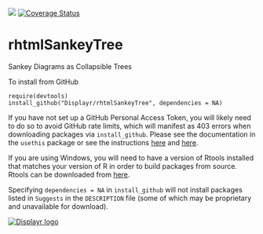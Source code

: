 [![](https://travis-ci.org/Displayr/rhtmlSankeyTree.svg?branch=master)](https://travis-ci.org/Displayr/rhtmlSankeyTree/)
[![Coverage Status](https://coveralls.io/repos/github/Displayr/rhtmlSankeyTree/badge.svg?branch=master)](https://coveralls.io/github/Displayr/rhtmlSankeyTree?branch=master)
# rhtmlSankeyTree

Sankey Diagrams as Collapsible Trees

To install from GitHub
```
require(devtools)
install_github("Displayr/rhtmlSankeyTree", dependencies = NA)
```

If you have not set up a GitHub Personal Access Token, you will likely need to do so to avoid 
GitHub rate limits, which will manifest as 403 errors when downloading packages via
`install_github`. Please see the documentation in the `usethis` package or see the 
instructions [here](https://docs.github.com/en/authentication/keeping-your-account-and-data-secure/creating-a-personal-access-token) and [here](https://docs.github.com/en/authentication/keeping-your-account-and-data-secure/creating-a-personal-access-token).

If you are using Windows, you will need to have a version of Rtools installed that matches your
version of R in order to build packages from source. Rtools can be downloaded from
[here](https://cran.r-project.org/bin/windows/Rtools/).

Specifying `dependencies = NA` in `install_github` will not install packages listed
in `Suggests` in the `DESCRIPTION` file (some of which may be proprietary and unavailable for download).

[![Displayr logo](https://mwmclean.github.io/img/logo-header.png)](https://www.displayr.com)
